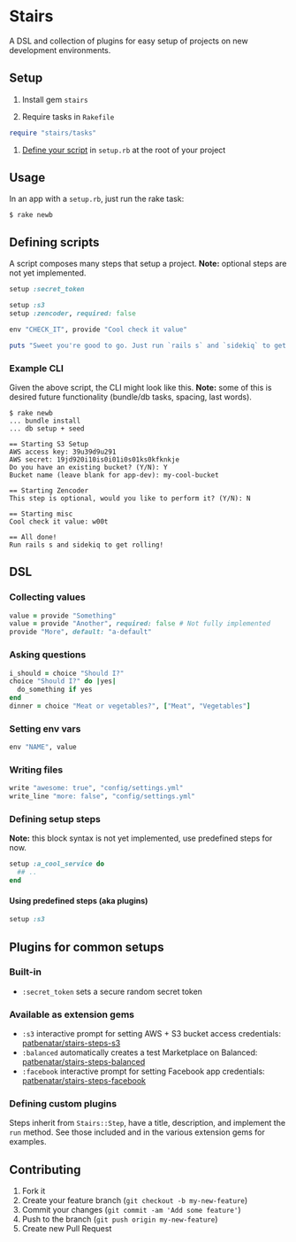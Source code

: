 # Stairs

A DSL and collection of plugins for easy setup of projects on new development
environments.

## Setup

1. Install gem `stairs`

1. Require tasks in `Rakefile`
```ruby
require "stairs/tasks"
```

1. [Define your script](#defining-scripts) in `setup.rb` at the root of your
   project

## Usage

In an app with a `setup.rb`, just run the rake task:

```
$ rake newb
```

## Defining scripts

A script composes many steps that setup a project. __Note:__ optional steps are
not yet implemented.

```ruby
setup :secret_token

setup :s3
setup :zencoder, required: false

env "CHECK_IT", provide "Cool check it value"

puts "Sweet you're good to go. Just run `rails s` and `sidekiq` to get rolling!"
```

### Example CLI

Given the above script, the CLI might look like this. __Note:__ some of this
is desired future functionality (bundle/db tasks, spacing, last words).

```
$ rake newb
... bundle install
... db setup + seed

== Starting S3 Setup
AWS access key: 39u39d9u291
AWS secret: 19jd920i10is0i01i0s01ks0kfknkje
Do you have an existing bucket? (Y/N): Y
Bucket name (leave blank for app-dev): my-cool-bucket

== Starting Zencoder
This step is optional, would you like to perform it? (Y/N): N

== Starting misc
Cool check it value: w00t

== All done!
Run rails s and sidekiq to get rolling!
```

## DSL

### Collecting values
```ruby
value = provide "Something"
value = provide "Another", required: false # Not fully implemented
provide "More", default: "a-default"
```

### Asking questions
```ruby
i_should = choice "Should I?"
choice "Should I?" do |yes|
  do_something if yes
end
dinner = choice "Meat or vegetables?", ["Meat", "Vegetables"]
```

### Setting env vars
```ruby
env "NAME", value
```

### Writing files
```ruby
write "awesome: true", "config/settings.yml"
write_line "more: false", "config/settings.yml"
```

### Defining setup steps

__Note:__ this block syntax is not yet implemented, use predefined steps for
now.

```ruby
setup :a_cool_service do
  ## ..
end
```

#### Using predefined steps (aka plugins)
```ruby
setup :s3
```

## Plugins for common setups

### Built-in
* `:secret_token` sets a secure random secret token

### Available as extension gems
* `:s3` interactive prompt for setting AWS + S3 bucket access credentials:
  [patbenatar/stairs-steps-s3][s3]
* `:balanced` automatically creates a test Marketplace on Balanced:
  [patbenatar/stairs-steps-balanced][balanced]
* `:facebook` interactive prompt for setting Facebook app credentials:
  [patbenatar/stairs-steps-facebook][facebook]

### Defining custom plugins

Steps inherit from `Stairs::Step`, have a title, description, and
implement the `run` method. See those included and in the various
extension gems for examples.

## Contributing

1. Fork it
2. Create your feature branch (`git checkout -b my-new-feature`)
3. Commit your changes (`git commit -am 'Add some feature'`)
4. Push to the branch (`git push origin my-new-feature`)
5. Create new Pull Request

[s3]: http://github.com/patbenatar/stairs-steps-s3
[balanced]: http://github.com/patbenatar/stairs-steps-balanced
[facebook]: http://github.com/patbenatar/stairs-steps-facebook